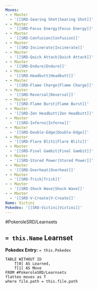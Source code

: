 ```yaml
---
Moves:
- - Master
  - '[[SRD-Searing Shot|Searing Shot]]'
- - Master
  - '[[SRD-Focus Energy|Focus Energy]]'
- - Master
  - '[[SRD-Confusion|Confusion]]'
- - Master
  - '[[SRD-Incinerate|Incinerate]]'
- - Master
  - '[[SRD-Quick Attack|Quick Attack]]'
- - Master
  - '[[SRD-Endure|Endure]]'
- - Master
  - '[[SRD-Headbutt|Headbutt]]'
- - Master
  - '[[SRD-Flame Charge|Flame Charge]]'
- - Master
  - '[[SRD-Reversal|Reversal]]'
- - Master
  - '[[SRD-Flame Burst|Flame Burst]]'
- - Master
  - '[[SRD-Zen Headbutt|Zen Headbutt]]'
- - Master
  - '[[SRD-Inferno|Inferno]]'
- - Master
  - '[[SRD-Double-Edge|Double-Edge]]'
- - Master
  - '[[SRD-Flare Blitz|Flare Blitz]]'
- - Master
  - '[[SRD-Final Gambit|Final Gambit]]'
- - Master
  - '[[SRD-Stored Power|Stored Power]]'
- - Master
  - '[[SRD-Overheat|Overheat]]'
- - Master
  - '[[SRD-Trick|Trick]]'
- - Master
  - '[[SRD-Shock Wave|Shock Wave]]'
- - Master
  - '[[SRD-V-Create|V-Create]]'
Name: Victini
Pokedex: '[[SRD-Victini|Victini]]'
---
```


#PokeroleSRD/Learnsets

## `= this.Name` Learnset

**Pokedex Entry:** `= this.Pokedex`

```dataview
TABLE WITHOUT ID
    T[0] AS Learned,
    T[1] AS Move
FROM #PokeroleSRD/Learnsets
flatten moves as T
where file.path = this.file.path
```
